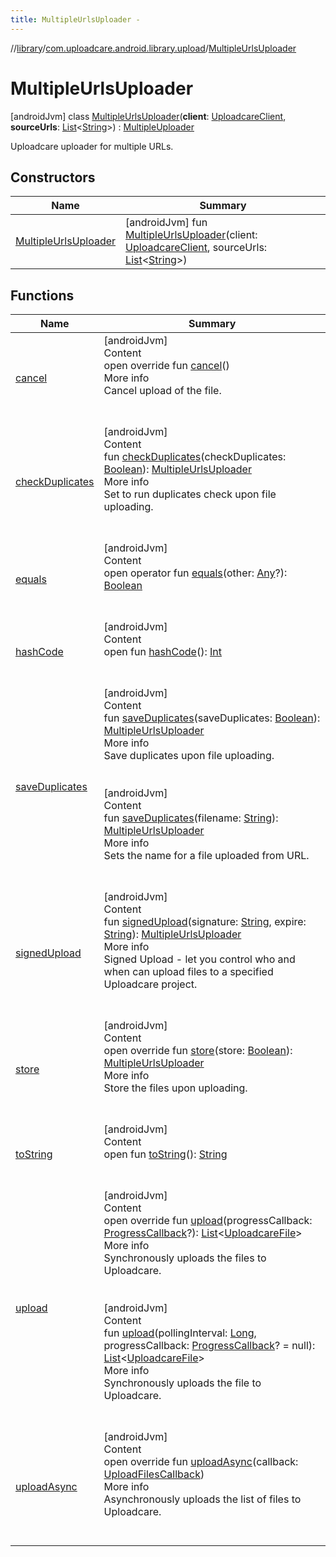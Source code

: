 ```yaml
---
title: MultipleUrlsUploader -
---
```

//[library](../../index.md)/[com.uploadcare.android.library.upload](../index.md)/[MultipleUrlsUploader](index.md)



# MultipleUrlsUploader  
 [androidJvm] class [MultipleUrlsUploader](index.md)(**client**: [UploadcareClient](../../com.uploadcare.android.library.api/-uploadcare-client/index.md), **sourceUrls**: [List](https://kotlinlang.org/api/latest/jvm/stdlib/kotlin.collections/-list/index.html)<[String](https://kotlinlang.org/api/latest/jvm/stdlib/kotlin/-string/index.html)>) : [MultipleUploader](../-multiple-uploader/index.md)

Uploadcare uploader for multiple URLs.

   


## Constructors  
  
|  Name|  Summary| 
|---|---|
| <a name="com.uploadcare.android.library.upload/MultipleUrlsUploader/MultipleUrlsUploader/#com.uploadcare.android.library.api.UploadcareClient#kotlin.collections.List[kotlin.String]/PointingToDeclaration/"></a>[MultipleUrlsUploader](-multiple-urls-uploader.md)| <a name="com.uploadcare.android.library.upload/MultipleUrlsUploader/MultipleUrlsUploader/#com.uploadcare.android.library.api.UploadcareClient#kotlin.collections.List[kotlin.String]/PointingToDeclaration/"></a> [androidJvm] fun [MultipleUrlsUploader](-multiple-urls-uploader.md)(client: [UploadcareClient](../../com.uploadcare.android.library.api/-uploadcare-client/index.md), sourceUrls: [List](https://kotlinlang.org/api/latest/jvm/stdlib/kotlin.collections/-list/index.html)<[String](https://kotlinlang.org/api/latest/jvm/stdlib/kotlin/-string/index.html)>)   <br>


## Functions  
  
|  Name|  Summary| 
|---|---|
| <a name="com.uploadcare.android.library.upload/MultipleUrlsUploader/cancel/#/PointingToDeclaration/"></a>[cancel](cancel.md)| <a name="com.uploadcare.android.library.upload/MultipleUrlsUploader/cancel/#/PointingToDeclaration/"></a>[androidJvm]  <br>Content  <br>open override fun [cancel](cancel.md)()  <br>More info  <br>Cancel upload of the file.  <br><br><br>
| <a name="com.uploadcare.android.library.upload/MultipleUrlsUploader/checkDuplicates/#kotlin.Boolean/PointingToDeclaration/"></a>[checkDuplicates](check-duplicates.md)| <a name="com.uploadcare.android.library.upload/MultipleUrlsUploader/checkDuplicates/#kotlin.Boolean/PointingToDeclaration/"></a>[androidJvm]  <br>Content  <br>fun [checkDuplicates](check-duplicates.md)(checkDuplicates: [Boolean](https://kotlinlang.org/api/latest/jvm/stdlib/kotlin/-boolean/index.html)): [MultipleUrlsUploader](index.md)  <br>More info  <br>Set to run duplicates check upon file uploading.  <br><br><br>
| <a name="kotlin/Any/equals/#kotlin.Any?/PointingToDeclaration/"></a>[equals](../../com.uploadcare.android.library.utils/-moshi-adapter/index.md#%5Bkotlin%2FAny%2Fequals%2F%23kotlin.Any%3F%2FPointingToDeclaration%2F%5D%2FFunctions%2F2103969333)| <a name="kotlin/Any/equals/#kotlin.Any?/PointingToDeclaration/"></a>[androidJvm]  <br>Content  <br>open operator fun [equals](../../com.uploadcare.android.library.utils/-moshi-adapter/index.md#%5Bkotlin%2FAny%2Fequals%2F%23kotlin.Any%3F%2FPointingToDeclaration%2F%5D%2FFunctions%2F2103969333)(other: [Any](https://kotlinlang.org/api/latest/jvm/stdlib/kotlin/-any/index.html)?): [Boolean](https://kotlinlang.org/api/latest/jvm/stdlib/kotlin/-boolean/index.html)  <br><br><br>
| <a name="kotlin/Any/hashCode/#/PointingToDeclaration/"></a>[hashCode](../../com.uploadcare.android.library.utils/-moshi-adapter/index.md#%5Bkotlin%2FAny%2FhashCode%2F%23%2FPointingToDeclaration%2F%5D%2FFunctions%2F2103969333)| <a name="kotlin/Any/hashCode/#/PointingToDeclaration/"></a>[androidJvm]  <br>Content  <br>open fun [hashCode](../../com.uploadcare.android.library.utils/-moshi-adapter/index.md#%5Bkotlin%2FAny%2FhashCode%2F%23%2FPointingToDeclaration%2F%5D%2FFunctions%2F2103969333)(): [Int](https://kotlinlang.org/api/latest/jvm/stdlib/kotlin/-int/index.html)  <br><br><br>
| <a name="com.uploadcare.android.library.upload/MultipleUrlsUploader/saveDuplicates/#kotlin.Boolean/PointingToDeclaration/"></a>[saveDuplicates](save-duplicates.md)| <a name="com.uploadcare.android.library.upload/MultipleUrlsUploader/saveDuplicates/#kotlin.Boolean/PointingToDeclaration/"></a>[androidJvm]  <br>Content  <br>fun [saveDuplicates](save-duplicates.md)(saveDuplicates: [Boolean](https://kotlinlang.org/api/latest/jvm/stdlib/kotlin/-boolean/index.html)): [MultipleUrlsUploader](index.md)  <br>More info  <br>Save duplicates upon file uploading.  <br><br><br>[androidJvm]  <br>Content  <br>fun [saveDuplicates](save-duplicates.md)(filename: [String](https://kotlinlang.org/api/latest/jvm/stdlib/kotlin/-string/index.html)): [MultipleUrlsUploader](index.md)  <br>More info  <br>Sets the name for a file uploaded from URL.  <br><br><br>
| <a name="com.uploadcare.android.library.upload/MultipleUrlsUploader/signedUpload/#kotlin.String#kotlin.String/PointingToDeclaration/"></a>[signedUpload](signed-upload.md)| <a name="com.uploadcare.android.library.upload/MultipleUrlsUploader/signedUpload/#kotlin.String#kotlin.String/PointingToDeclaration/"></a>[androidJvm]  <br>Content  <br>fun [signedUpload](signed-upload.md)(signature: [String](https://kotlinlang.org/api/latest/jvm/stdlib/kotlin/-string/index.html), expire: [String](https://kotlinlang.org/api/latest/jvm/stdlib/kotlin/-string/index.html)): [MultipleUrlsUploader](index.md)  <br>More info  <br>Signed Upload - let you control who and when can upload files to a specified Uploadcare project.  <br><br><br>
| <a name="com.uploadcare.android.library.upload/MultipleUrlsUploader/store/#kotlin.Boolean/PointingToDeclaration/"></a>[store](store.md)| <a name="com.uploadcare.android.library.upload/MultipleUrlsUploader/store/#kotlin.Boolean/PointingToDeclaration/"></a>[androidJvm]  <br>Content  <br>open override fun [store](store.md)(store: [Boolean](https://kotlinlang.org/api/latest/jvm/stdlib/kotlin/-boolean/index.html)): [MultipleUrlsUploader](index.md)  <br>More info  <br>Store the files upon uploading.  <br><br><br>
| <a name="kotlin/Any/toString/#/PointingToDeclaration/"></a>[toString](../../com.uploadcare.android.library.utils/-moshi-adapter/index.md#%5Bkotlin%2FAny%2FtoString%2F%23%2FPointingToDeclaration%2F%5D%2FFunctions%2F2103969333)| <a name="kotlin/Any/toString/#/PointingToDeclaration/"></a>[androidJvm]  <br>Content  <br>open fun [toString](../../com.uploadcare.android.library.utils/-moshi-adapter/index.md#%5Bkotlin%2FAny%2FtoString%2F%23%2FPointingToDeclaration%2F%5D%2FFunctions%2F2103969333)(): [String](https://kotlinlang.org/api/latest/jvm/stdlib/kotlin/-string/index.html)  <br><br><br>
| <a name="com.uploadcare.android.library.upload/MultipleUrlsUploader/upload/#com.uploadcare.android.library.callbacks.ProgressCallback?/PointingToDeclaration/"></a>[upload](upload.md)| <a name="com.uploadcare.android.library.upload/MultipleUrlsUploader/upload/#com.uploadcare.android.library.callbacks.ProgressCallback?/PointingToDeclaration/"></a>[androidJvm]  <br>Content  <br>open override fun [upload](upload.md)(progressCallback: [ProgressCallback](../../com.uploadcare.android.library.callbacks/-progress-callback/index.md)?): [List](https://kotlinlang.org/api/latest/jvm/stdlib/kotlin.collections/-list/index.html)<[UploadcareFile](../../com.uploadcare.android.library.api/-uploadcare-file/index.md)>  <br>More info  <br>Synchronously uploads the files to Uploadcare.  <br><br><br>[androidJvm]  <br>Content  <br>fun [upload](upload.md)(pollingInterval: [Long](https://kotlinlang.org/api/latest/jvm/stdlib/kotlin/-long/index.html), progressCallback: [ProgressCallback](../../com.uploadcare.android.library.callbacks/-progress-callback/index.md)? = null): [List](https://kotlinlang.org/api/latest/jvm/stdlib/kotlin.collections/-list/index.html)<[UploadcareFile](../../com.uploadcare.android.library.api/-uploadcare-file/index.md)>  <br>More info  <br>Synchronously uploads the file to Uploadcare.  <br><br><br>
| <a name="com.uploadcare.android.library.upload/MultipleUrlsUploader/uploadAsync/#com.uploadcare.android.library.callbacks.UploadFilesCallback/PointingToDeclaration/"></a>[uploadAsync](upload-async.md)| <a name="com.uploadcare.android.library.upload/MultipleUrlsUploader/uploadAsync/#com.uploadcare.android.library.callbacks.UploadFilesCallback/PointingToDeclaration/"></a>[androidJvm]  <br>Content  <br>open override fun [uploadAsync](upload-async.md)(callback: [UploadFilesCallback](../../com.uploadcare.android.library.callbacks/-upload-files-callback/index.md))  <br>More info  <br>Asynchronously uploads the list of files to Uploadcare.  <br><br><br>

